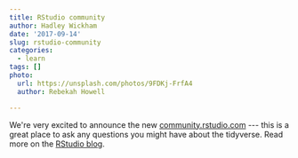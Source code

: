```yaml
---
title: RStudio community
author: Hadley Wickham
date: '2017-09-14'
slug: rstudio-community
categories:
  - learn
tags: []
photo:
  url: https://unsplash.com/photos/9FDKj-FrfA4
  author: Rebekah Howell

---
```


 We're very excited to announce the new [community.rstudio.com](http://community.rstudio.com) --- this is a great place to ask any questions you might have about the tidyverse.  Read more on the [RStudio blog](https://blog.rstudio.com/2017/09/14/rstudio-community/).
